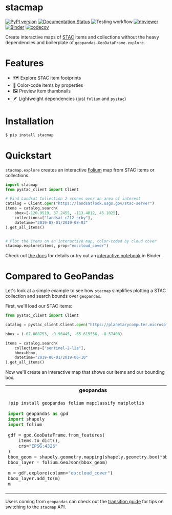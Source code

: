 # stacmap

[![PyPI version](https://badge.fury.io/py/stacmap.svg)](https://badge.fury.io/py/stacmap)
[![Documentation Status](https://readthedocs.org/projects/pip/badge/?version=latest)](https://stacmap.readthedocs.io/en/latest/)
![Testing workflow](https://github.com/aazuspan/stacmap/actions/workflows/tests.yml/badge.svg)
[![nbviewer](https://raw.githubusercontent.com/jupyter/design/master/logos/Badges/nbviewer_badge.svg)](https://nbviewer.org/github/aazuspan/stacmap/blob/main/docs/source/tutorials/quickstart.ipynb)
[![Binder](https://mybinder.org/badge_logo.svg)](https://mybinder.org/v2/gh/aazuspan/stacmap/HEAD?labpath=docs%2Fsource%2Ftutorials%2Fquickstart.ipynb)
[![codecov](https://codecov.io/gh/aazuspan/stacmap/branch/main/graph/badge.svg?token=P6Z6ENOA4M)](https://codecov.io/gh/aazuspan/stacmap)

Create interactive maps of [STAC](https://stacspec.org/) items and collections without the heavy dependencies and boilerplate of `geopandas.GeoDataFrame.explore`.

# Features

- 🗺️ Explore STAC item footprints
- 🌈 Color-code items by properties
- 🖼️ Preview item thumbnails
- 🪶 Lightweight dependencies (just `folium` and `pystac`)

# Installation

```bash
$ pip install stacmap
```

# Quickstart

`stacmap.explore` creates an interactive [Folium](https://python-visualization.github.io/folium/) map from STAC items or collections.

```python
import stacmap
from pystac_client import Client

# Find Landsat Collection 2 scenes over an area of interest
catalog = Client.open("https://landsatlook.usgs.gov/stac-server")
items = catalog.search(
    bbox=[-120.9519, 37.2455, -113.4812, 45.1025],
    collections=["landsat-c2l2-srby"],
    datetime="2019-08-01/2019-08-03"
).get_all_items()


# Plot the items on an interactive map, color-coded by cloud cover
stacmap.explore(items, prop="eo:cloud_cover")
```

Check out [the docs](https://stacmap.readthedocs.io/en/latest/) for details or try out an [interactive notebook](https://mybinder.org/v2/gh/aazuspan/stacmap/HEAD?labpath=docs%2Fsource%2Ftutorials%2Fquickstart.ipynb) in Binder.

# Compared to GeoPandas

Let's look at a simple example to see how `stacmap` simplifies plotting a STAC collection and search bounds over `geopandas`.

First, we'll load our STAC items:

```python
from pystac_client import Client

catalog = pystac_client.Client.open("https://planetarycomputer.microsoft.com/api/stac/v1")

bbox = (-67.008753, -9.96445, -65.615556, -8.57408)

items = catalog.search(
    collections=["sentinel-2-l2a"],
    bbox=bbox,
    datetime="2019-06-01/2019-06-10"
).get_all_items()
```

Now we'll create an interactive map that shows our items and our bounding box.

<table>

<tr>
<th> geopandas </th>
<th> stacmap </th>
</tr>

<tr>
<td>
  
``` python
!pip install geopandas folium mapclassify matplotlib

import geopandas as gpd
import shapely
import folium

gdf = gpd.GeoDataFrame.from_features(
    items.to_dict(), 
    crs="EPSG:4326"
)
bbox_geom = shapely.geometry.mapping(shapely.geometry.box(*bbox))
bbox_layer = folium.GeoJson(bbox_geom)

m = gdf.explore(column="eo:cloud_cover")
bbox_layer.add_to(m)
m
```

</td>
<td>

``` python
!pip install stacmap

import stacmap

stacmap.explore(
    items, 
    prop="eo:cloud_cover", 
    bbox=bbox
)
```
</td>
</tr>

</table>

Users coming from `geopandas` can check out the [transition guide](https://stacmap.readthedocs.io/en/latest/tutorials/geopandas.html) for tips on switching to the `stacmap` API.